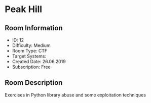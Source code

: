 ﻿# Peak Hill

## Room Information
- ID: 12
- Difficulty: Medium
- Room Type: CTF
- Target Systems: 
- Created Date: 26.06.2019
- Subscription: Free

## Room Description
Exercises in Python library abuse and some exploitation techniques
